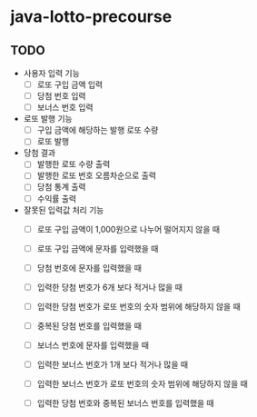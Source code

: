 # java-lotto-precourse

## TODO
- 사용자 입력 기능
  - [ ] 로또 구입 금액 입력
  - [ ] 당첨 번호 입력
  - [ ] 보너스 번호 입력

- 로또 발행 기능
  - [ ] 구입 금액에 해당하는 발행 로또 수량
  - [ ] 로또 발행

- 당첨 결과
  - [ ] 발행한 로또 수량 출력
  - [ ] 발행한 로또 번호 오름차순으로 출력
  - [ ] 당첨 통계 출력
  - [ ] 수익률 출력

- 잘못된 입력값 처리 기능
  - [ ] 로또 구입 금액이 1,000원으로 나누어 떨어지지 않을 때
  - [ ] 로또 구입 금액에 문자를 입력했을 때
  
  - [ ] 당첨 번호에 문자를 입력했을 때
  - [ ] 입력한 당첨 번호가 6개 보다 적거나 많을 때
  - [ ] 입력한 당첨 번호가 로또 번호의 숫자 범위에 해당하지 않을 때
  - [ ] 중복된 당첨 번호를 입력했을 때

  - [ ] 보너스 번호에 문자를 입력했을 때
  - [ ] 입력한 보너스 번호가 1개 보다 적거나 많을 때
  - [ ] 입력한 보너스 번호가 로또 번호의 숫자 범위에 해당하지 않을 때
  - [ ] 입력한 당첨 번호와 중복된 보너스 번호를 입력했을 때